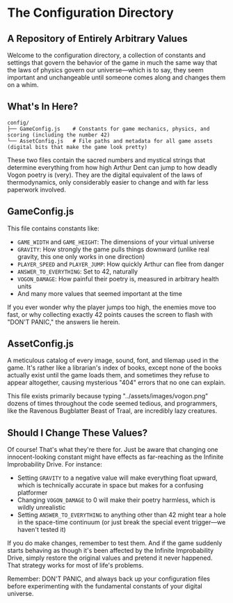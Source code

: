 # The Configuration Directory

## A Repository of Entirely Arbitrary Values

Welcome to the configuration directory, a collection of constants and settings that govern the behavior of the game in much the same way that the laws of physics govern our universe—which is to say, they seem important and unchangeable until someone comes along and changes them on a whim.

## What's In Here?

```
config/
├── GameConfig.js    # Constants for game mechanics, physics, and scoring (including the number 42)
└── AssetConfig.js   # File paths and metadata for all game assets (digital bits that make the game look pretty)
```

These two files contain the sacred numbers and mystical strings that determine everything from how high Arthur Dent can jump to how deadly Vogon poetry is (very). They are the digital equivalent of the laws of thermodynamics, only considerably easier to change and with far less paperwork involved.

## GameConfig.js

This file contains constants like:

- `GAME_WIDTH` and `GAME_HEIGHT`: The dimensions of your virtual universe
- `GRAVITY`: How strongly the game pulls things downward (unlike real gravity, this one only works in one direction)
- `PLAYER_SPEED` and `PLAYER_JUMP`: How quickly Arthur can flee from danger
- `ANSWER_TO_EVERYTHING`: Set to 42, naturally
- `VOGON_DAMAGE`: How painful their poetry is, measured in arbitrary health units
- And many more values that seemed important at the time

If you ever wonder why the player jumps too high, the enemies move too fast, or why collecting exactly 42 points causes the screen to flash with "DON'T PANIC," the answers lie herein.

## AssetConfig.js

A meticulous catalog of every image, sound, font, and tilemap used in the game. It's rather like a librarian's index of books, except none of the books actually exist until the game loads them, and sometimes they refuse to appear altogether, causing mysterious "404" errors that no one can explain.

This file exists primarily because typing "../assets/images/vogon.png" dozens of times throughout the code seemed tedious, and programmers, like the Ravenous Bugblatter Beast of Traal, are incredibly lazy creatures.

## Should I Change These Values?

Of course! That's what they're there for. Just be aware that changing one innocent-looking constant might have effects as far-reaching as the Infinite Improbability Drive. For instance:

- Setting `GRAVITY` to a negative value will make everything float upward, which is technically accurate in space but makes for a confusing platformer
- Changing `VOGON_DAMAGE` to 0 will make their poetry harmless, which is wildly unrealistic
- Setting `ANSWER_TO_EVERYTHING` to anything other than 42 might tear a hole in the space-time continuum (or just break the special event trigger—we haven't tested it)

If you do make changes, remember to test them. And if the game suddenly starts behaving as though it's been affected by the Infinite Improbability Drive, simply restore the original values and pretend it never happened. That strategy works for most of life's problems.

Remember: DON'T PANIC, and always back up your configuration files before experimenting with the fundamental constants of your digital universe.
